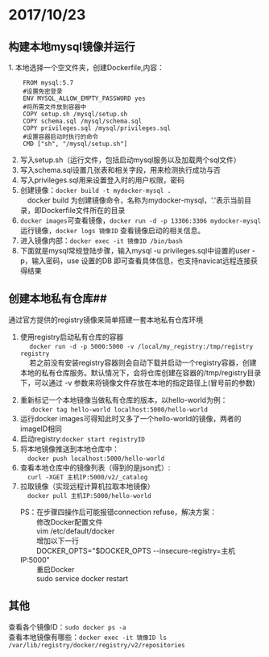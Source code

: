# 2017/10/23 #

  ## 构建本地mysql镜像并运行 ##    
 <input type="hidden" value="http://www.cnblogs.com/han-1034683568/p/6941337.html?utm_source=tuicool&utm_medium=referral">
1. 本地选择一个空文件夹，创建Dockerfile,内容：

        FROM mysql:5.7
    	#设置免密登录
    	ENV MYSQL_ALLOW_EMPTY_PASSWORD yes
    	#将所需文件放到容器中
    	COPY setup.sh /mysql/setup.sh
    	COPY schema.sql /mysql/schema.sql
    	COPY privileges.sql /mysql/privileges.sql
    	#设置容器启动时执行的命令
    	CMD ["sh", "/mysql/setup.sh"]
2. 写入setup.sh（运行文件，包括启动mysql服务以及加载两个sql文件）
3. 写入schema.sql设置几张表和相关字段，用来检测执行成功与否
4. 写入privileges.sql用来设置登入时的用户权限，密码
5. 创建镜像：`docker build -t mydocker-mysql .`  
    &emsp;docker build 为创建镜像命令，名称为mydocker-mysql，'.'表示当前目录，即Dockerfile文件所在的目录
6. `docker images`可查看镜像，`docker run -d -p 13306:3306 mydocker-mysql`运行镜像，`docker logs 镜像ID` 查看镜像启动的相关信息。
7. 进入镜像内部：`docker exec -it 镜像ID /bin/bash`
8. 下面就是mysql常规登陆步骤，输入mysql -u privileges.sql中设置的user -p，输入密码，use 设置的DB 即可查看具体信息，也支持navicat远程连接获得结果



## 创建本地私有仓库##
  通过官方提供的registry镜像来简单搭建一套本地私有仓库环境  
1. 使用registry启动私有仓库的容器  
   &emsp; `docker run -d -p 5000:5000 -v /local/my_registry:/tmp/registry registry`  
   &nbsp;&emsp;若之前没有安装registry容器则会自动下载并启动一个registry容器，创建本地的私有仓库服务。默认情况下，会将仓库创建在容器的/tmp/registry目录下，可以通过 -v 参数来将镜像文件存放在本地的指定路径上(冒号前的参数)  <p>
2. 重新标记一个本地镜像当做私有仓库的版本，以hello-world为例：  
  &emsp;` docker tag hello-world localhost:5000/hello-world`  
3. 运行docker images可得知此时又多了一个hello-world的镜像，两者的imageID相同   
4. 启动registry:`docker start registryID`  
5. 将本地镜像推送到本地仓库中：  
   &emsp;`docker push localhost:5000/hello-world`  
6. 查看本地仓库中的镜像列表（得到的是json式）:  
   &emsp;`curl -XGET 主机IP:5000/v2/_catalog`  
7. 拉取镜像（实现远程计算机拉取本地镜像）  
   &emsp;`docker pull 主机IP:5000/hello-world`  <p>
PS：在步骤四操作后可能报错connection refuse，解决方案：  
     &emsp; &emsp;修改Docker配置文件  
	 &emsp; &emsp;vim /etc/default/docker  
	 &emsp; &emsp;增加以下一行  
	 &emsp; &emsp;DOCKER_OPTS="$DOCKER_OPTS --insecure-registry=主机IP:5000"  
	 &emsp; &emsp;重启Docker  
	 &emsp; &emsp;sudo service docker restart


## 其他 ##
查看各个镜像ID：`sudo docker ps -a`  
查看本地镜像有哪些：`docker exec -it 镜像ID ls /var/lib/registry/docker/registry/v2/repositories`